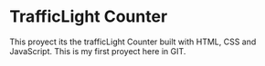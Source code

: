 # TrafficLight Counter

This proyect its the trafficLight Counter built with HTML, CSS and JavaScript. This is my first proyect here in GIT.